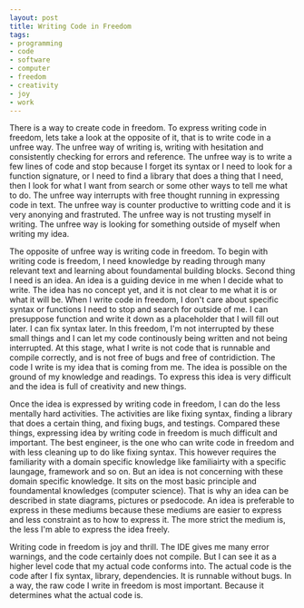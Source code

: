 ```yaml
---
layout: post
title: Writing Code in Freedom
tags:
- programming
- code
- software
- computer
- freedom
- creativity
- joy
- work
---
```


There is a way to create code in freedom. To express writing code in freedom, lets take a look at the opposite of it, that is to write code in a unfree way. The unfree way of writing is, writing with hesitation and consistently checking for errors and reference. The unfree way is to write a few lines of code and stop because I forget its syntax or I need to look for a function signature, or I need to find a library that does a thing that I need, then I look for what I want from search or some other ways to tell me what to do. The unfree way interrupts with free thought running in expressing code in text. The unfree way is counter productive to writting code and it is very anonying and frastruted. The unfree way is not trusting myself in writing. The unfree way is looking for something outside of myself when writing my idea.

The opposite of unfree way is writing code in freedom. To begin with writing code is freedom, I need knowledge by reading through many relevant text and learning about foundamental building blocks. Second thing I need is an idea. An idea is a guiding device in me when I decide what to write. The idea has no concept yet, and it is not clear to me what it is or what it will be. When I write code in freedom, I don't care about specific syntax or functions I need to stop and search for outside of me. I can presuppose function and write it down as a placeholder that I will fill out later. I can fix syntax later. In this freedom, I'm not interrupted by these small things and I can let my code continously being written and not being interrupted. At this stage, what I write is not code that is runnable and compile correctly, and is not free of bugs and free of contridiction. The code I write is my idea that is coming from me. The idea is possible on the ground of my knowledge and readings. To express this idea is very difficult and the idea is full of creativity and new things.

Once the idea is expressed by writing code in freedom, I can do the less mentally hard activities. The activities are like fixing syntax, finding a library that does a certain thing, and fixing bugs, and testings. Compared these things, expressing idea by writing code in freedom is much difficult and important. The best engineer, is the one who can write code in freedom and with less cleaning up to do like fixing syntax. This however requires the familiarity with a domain specific knowledge like familiairty with a specific laungage, framework and so on. But an idea is not concerning with these domain specific knowledge. It sits on the most basic principle and foundamental knowledges (computer science). That is why an idea can be described in state diagrams, pictures or psedocode. An idea is preferable to express in these mediums because these mediums are easier to express and less constraint as to how to express it. The more strict the medium is, the less I'm able to express the idea freely.

Writing code in freedom is joy and thrill. The IDE gives me many error warnings, and the code certainly does not compile. But I can see it as a higher level code that my actual code conforms into. The actual code is the code  after I fix syntax, library, dependencies. It is runnable without bugs. In a way, the raw code I write in freedom is most important. Because it determines what the actual code is.
